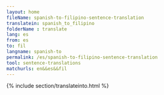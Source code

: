 ```yaml
---
layout: home
fileName: spanish-to-filipino-sentence-translation
translatein: spanish_to_filipino
folderName : translate
lang: es
from: es
to: fil
langname: spanish-to
permalink: /es/spanish-to-filipino-sentence-translation
tool: sentence-translations
matchurls: en&&es&&fil
---
```

{% include section/translateinto.html %}
